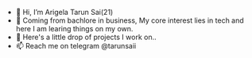 - 👋 Hi, I’m Arigela Tarun Sai(21)
- 🌱 Coming from bachlore in business, My core interest lies in tech and here I am learing things on my own.
- 💞️ Here's a little drop of projects I work on..
- 📫 Reach me on telegram @tarunsaii
